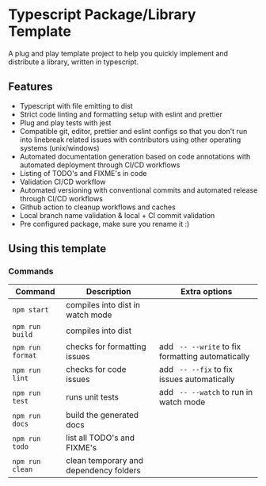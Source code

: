 # Typescript Package/Library Template

A plug and play template project to help you quickly implement and distribute a library, written in typescript.

## Features

- Typescript with file emitting to dist
- Strict code linting and formatting setup with eslint and prettier
- Plug and play tests with jest
- Compatible git, editor, prettier and eslint configs so that you don't run into linebreak related issues with contributors using other operating systems (unix/windows)
- Automated documentation generation based on code annotations with automated deployment through CI/CD workflows
- Listing of TODO's and FIXME's in code
- Validation CI/CD workflow
- Automated versioning with conventional commits and automated release through CI/CD workflows
- Github action to cleanup workflows and caches
- Local branch name validation & local + CI commit validation
- Pre configured package, make sure you rename it :)

## Using this template

### Commands

| Command | Description | Extra options |
| - | - | - |
| `npm start` | compiles into dist in watch mode |
| `npm run build` | compiles into dist |
| `npm run format` | checks for formatting issues | add ` -- --write` to fix formatting automatically |
| `npm run lint` | checks for code issues | add ` -- --fix` to fix issues automatically |
| `npm run test`| runs unit tests | add ` -- --watch` to run in watch mode |
| `npm run docs`| build the generated docs |
| `npm run todo`| list all TODO's and FIXME's |
| `npm run clean`| clean temporary and dependency folders |